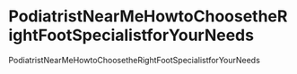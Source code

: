 # PodiatristNearMeHowtoChoosetheRightFootSpecialistforYourNeeds
PodiatristNearMeHowtoChoosetheRightFootSpecialistforYourNeeds
